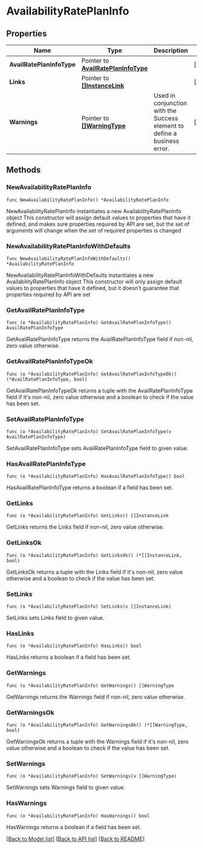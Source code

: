 # AvailabilityRatePlanInfo

## Properties

Name | Type | Description | Notes
------------ | ------------- | ------------- | -------------
**AvailRatePlanInfoType** | Pointer to [**AvailRatePlanInfoType**](AvailRatePlanInfoType.md) |  | [optional] 
**Links** | Pointer to [**[]InstanceLink**](InstanceLink.md) |  | [optional] 
**Warnings** | Pointer to [**[]WarningType**](WarningType.md) | Used in conjunction with the Success element to define a business error. | [optional] 

## Methods

### NewAvailabilityRatePlanInfo

`func NewAvailabilityRatePlanInfo() *AvailabilityRatePlanInfo`

NewAvailabilityRatePlanInfo instantiates a new AvailabilityRatePlanInfo object
This constructor will assign default values to properties that have it defined,
and makes sure properties required by API are set, but the set of arguments
will change when the set of required properties is changed

### NewAvailabilityRatePlanInfoWithDefaults

`func NewAvailabilityRatePlanInfoWithDefaults() *AvailabilityRatePlanInfo`

NewAvailabilityRatePlanInfoWithDefaults instantiates a new AvailabilityRatePlanInfo object
This constructor will only assign default values to properties that have it defined,
but it doesn't guarantee that properties required by API are set

### GetAvailRatePlanInfoType

`func (o *AvailabilityRatePlanInfo) GetAvailRatePlanInfoType() AvailRatePlanInfoType`

GetAvailRatePlanInfoType returns the AvailRatePlanInfoType field if non-nil, zero value otherwise.

### GetAvailRatePlanInfoTypeOk

`func (o *AvailabilityRatePlanInfo) GetAvailRatePlanInfoTypeOk() (*AvailRatePlanInfoType, bool)`

GetAvailRatePlanInfoTypeOk returns a tuple with the AvailRatePlanInfoType field if it's non-nil, zero value otherwise
and a boolean to check if the value has been set.

### SetAvailRatePlanInfoType

`func (o *AvailabilityRatePlanInfo) SetAvailRatePlanInfoType(v AvailRatePlanInfoType)`

SetAvailRatePlanInfoType sets AvailRatePlanInfoType field to given value.

### HasAvailRatePlanInfoType

`func (o *AvailabilityRatePlanInfo) HasAvailRatePlanInfoType() bool`

HasAvailRatePlanInfoType returns a boolean if a field has been set.

### GetLinks

`func (o *AvailabilityRatePlanInfo) GetLinks() []InstanceLink`

GetLinks returns the Links field if non-nil, zero value otherwise.

### GetLinksOk

`func (o *AvailabilityRatePlanInfo) GetLinksOk() (*[]InstanceLink, bool)`

GetLinksOk returns a tuple with the Links field if it's non-nil, zero value otherwise
and a boolean to check if the value has been set.

### SetLinks

`func (o *AvailabilityRatePlanInfo) SetLinks(v []InstanceLink)`

SetLinks sets Links field to given value.

### HasLinks

`func (o *AvailabilityRatePlanInfo) HasLinks() bool`

HasLinks returns a boolean if a field has been set.

### GetWarnings

`func (o *AvailabilityRatePlanInfo) GetWarnings() []WarningType`

GetWarnings returns the Warnings field if non-nil, zero value otherwise.

### GetWarningsOk

`func (o *AvailabilityRatePlanInfo) GetWarningsOk() (*[]WarningType, bool)`

GetWarningsOk returns a tuple with the Warnings field if it's non-nil, zero value otherwise
and a boolean to check if the value has been set.

### SetWarnings

`func (o *AvailabilityRatePlanInfo) SetWarnings(v []WarningType)`

SetWarnings sets Warnings field to given value.

### HasWarnings

`func (o *AvailabilityRatePlanInfo) HasWarnings() bool`

HasWarnings returns a boolean if a field has been set.


[[Back to Model list]](../README.md#documentation-for-models) [[Back to API list]](../README.md#documentation-for-api-endpoints) [[Back to README]](../README.md)


